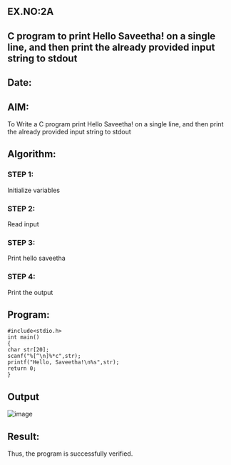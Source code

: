 ## EX.NO:2A
##  C program to print Hello Saveetha! on a single line, and then print the already provided input string to stdout
## Date:
## AIM:
To Write a C program print Hello Saveetha! on a single line, and then print the already provided input string to stdout
## Algorithm:
### STEP 1:
Initialize variables
### STEP 2:
Read input
### STEP 3:
Print hello saveetha 
### STEP 4:
Print the output
## Program:
```
#include<stdio.h> 
int main()
{
char str[20]; 
scanf("%[^\n]%*c",str); 
printf("Hello, Saveetha!\n%s",str);
return 0;
}

```
## Output
![image](https://github.com/Yogabharathi3/1/assets/118899387/619b8e28-262b-4226-a6e3-1ed45f0e335e)

## Result:
Thus, the program is successfully verified.
